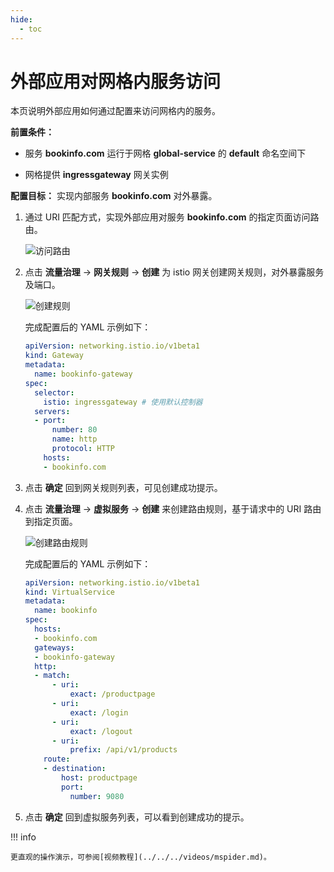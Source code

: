 ```yaml
---
hide:
  - toc
---
```


# 外部应用对网格内服务访问

本页说明外部应用如何通过配置来访问网格内的服务。

**前置条件：**

- 服务 __bookinfo.com__ 运行于网格 __global-service__ 的 __default__ 命名空间下

- 网格提供 __ingressgateway__ 网关实例

**配置目标：** 实现内部服务 __bookinfo.com__ 对外暴露。

1. 通过 URI 匹配方式，实现外部应用对服务 __bookinfo.com__ 的指定页面访问路由。

    ![访问路由](https://docs.daocloud.io/daocloud-docs-images/docs/zh/docs/mspider/images/out-to-in01.png)

2. 点击 __流量治理__ -> __网关规则__ -> __创建__ 为 istio 网关创建网关规则，对外暴露服务及端口。

    ![创建规则](https://docs.daocloud.io/daocloud-docs-images/docs/mspider/images/out-to-in02.png)

    完成配置后的 YAML 示例如下：

    ```yaml
    apiVersion: networking.istio.io/v1beta1
    kind: Gateway
    metadata:
      name: bookinfo-gateway
    spec:
      selector:
        istio: ingressgateway # 使用默认控制器
      servers:
      - port:
          number: 80
          name: http
          protocol: HTTP
        hosts:
        - bookinfo.com
    ```

3. 点击 __确定__ 回到网关规则列表，可见创建成功提示。

4. 点击 __流量治理__ -> __虚拟服务__ -> __创建__ 来创建路由规则，基于请求中的 URI 路由到指定页面。

    ![创建路由规则](https://docs.daocloud.io/daocloud-docs-images/docs/mspider/images/out-to-in04.png)

    完成配置后的 YAML 示例如下：

    ```yaml
    apiVersion: networking.istio.io/v1beta1
    kind: VirtualService
    metadata:
      name: bookinfo
    spec:
      hosts:
      - bookinfo.com
      gateways:
      - bookinfo-gateway
      http:
      - match:
          - uri:
              exact: /productpage
          - uri:
              exact: /login
          - uri:
              exact: /logout
          - uri:
              prefix: /api/v1/products
        route:
        - destination:
            host: productpage
            port:
              number: 9080
    ```

5. 点击 __确定__ 回到虚拟服务列表，可以看到创建成功的提示。

!!! info

    更直观的操作演示，可参阅[视频教程](../../../videos/mspider.md)。
